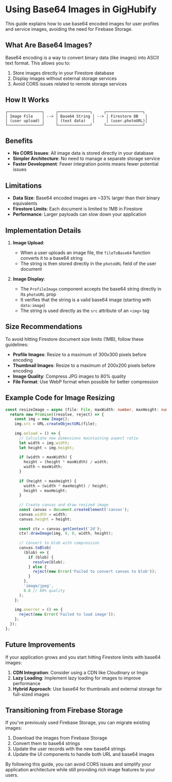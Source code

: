 # Using Base64 Images in GigHubify

This guide explains how to use base64 encoded images for user profiles and service images, avoiding the need for Firebase Storage.

## What Are Base64 Images?

Base64 encoding is a way to convert binary data (like images) into ASCII text format. This allows you to:

1. Store images directly in your Firestore database
2. Display images without external storage services
3. Avoid CORS issues related to remote storage services

## How It Works

```
┌───────────────┐     ┌──────────────┐     ┌────────────────┐
│ Image File    │ --> │ Base64 String │ --> │ Firestore DB   │
│ (user upload) │     │ (text data)   │     │ (user.photoURL)│
└───────────────┘     └──────────────┘     └────────────────┘
```

## Benefits

- **No CORS Issues**: All image data is stored directly in your database
- **Simpler Architecture**: No need to manage a separate storage service
- **Faster Development**: Fewer integration points means fewer potential issues

## Limitations

- **Data Size**: Base64 encoded images are ~33% larger than their binary equivalents
- **Firestore Limits**: Each document is limited to 1MB in Firestore
- **Performance**: Larger payloads can slow down your application

## Implementation Details

1. **Image Upload**:
   - When a user uploads an image file, the `fileToBase64` function converts it to a base64 string
   - The string is then stored directly in the `photoURL` field of the user document

2. **Image Display**:
   - The `ProfileImage` component accepts the base64 string directly in its `photoURL` prop
   - It verifies that the string is a valid base64 image (starting with `data:image`)
   - The string is used directly as the `src` attribute of an `<img>` tag

## Size Recommendations

To avoid hitting Firestore document size limits (1MB), follow these guidelines:

- **Profile Images**: Resize to a maximum of 300x300 pixels before encoding
- **Thumbnail Images**: Resize to a maximum of 200x200 pixels before encoding
- **Image Quality**: Compress JPG images to 80% quality
- **File Format**: Use WebP format when possible for better compression

## Example Code for Image Resizing

```typescript
const resizeImage = async (file: File, maxWidth: number, maxHeight: number): Promise<Blob> => {
  return new Promise((resolve, reject) => {
    const img = new Image();
    img.src = URL.createObjectURL(file);
    
    img.onload = () => {
      // Calculate new dimensions maintaining aspect ratio
      let width = img.width;
      let height = img.height;
      
      if (width > maxWidth) {
        height = (height * maxWidth) / width;
        width = maxWidth;
      }
      
      if (height > maxHeight) {
        width = (width * maxHeight) / height;
        height = maxHeight;
      }
      
      // Create canvas and draw resized image
      const canvas = document.createElement('canvas');
      canvas.width = width;
      canvas.height = height;
      
      const ctx = canvas.getContext('2d');
      ctx?.drawImage(img, 0, 0, width, height);
      
      // Convert to blob with compression
      canvas.toBlob(
        (blob) => {
          if (blob) {
            resolve(blob);
          } else {
            reject(new Error('Failed to convert canvas to blob'));
          }
        },
        'image/jpeg',
        0.8 // 80% quality
      );
    };
    
    img.onerror = () => {
      reject(new Error('Failed to load image'));
    };
  });
};
```

## Future Improvements

If your application grows and you start hitting Firestore limits with base64 images:

1. **CDN Integration**: Consider using a CDN like Cloudinary or Imgix
2. **Lazy Loading**: Implement lazy loading for images to improve performance
3. **Hybrid Approach**: Use base64 for thumbnails and external storage for full-sized images

## Transitioning from Firebase Storage

If you've previously used Firebase Storage, you can migrate existing images:

1. Download the images from Firebase Storage
2. Convert them to base64 strings
3. Update the user records with the new base64 strings
4. Update the UI components to handle both URL and base64 images

By following this guide, you can avoid CORS issues and simplify your application architecture while still providing rich image features to your users. 